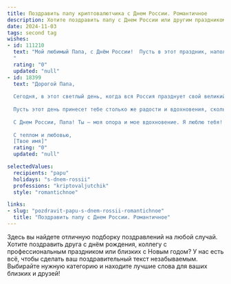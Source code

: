 ```yaml
---
title: Поздравить папу криптовалютчика с Днем России. Романтичное
description: Хотите поздравить папу с Днем России или другим праздником? Наш ИИ создаст незабываемое поздравление, а вы обязательно выделитесь среди других.  
date: 2024-11-03
tags: second tag
wishes:
- id: 111210
  text: "Мой любимый Папа, с Днём России!  Пусть в этот праздник, наполненный гордостью за нашу страну,  твоя жизнь будет столь же яркой и стабильной, как  самая надежная криптовалюта.  Моя любовь к тебе –  бесценный актив, который с каждым годом только растёт, подобно  выгодным инвестициям.  Обнимаю тебя крепко-крепко!
  "
  rating: "0"
  updated: "null"
- id: 18399
  text: "Дорогой Папа,
  
  Сегодня, в этот светлый день, когда вся Россия празднует свой великий праздник – День России, я хочу поздравить тебя с этим замечательным событием. Ты, как криптовалютчик, всегда на передовой нового и инновационного, и я знаю, что твоя профессия требует не только умения видеть будущее, но и глубокого понимания настоящего.
  
  Пусть этот день принесет тебе столько же радости и вдохновения, сколько ты даришь миру своим трудом и творчеством. Пусть каждый новый день будет для тебя открытием, а каждый шаг – шагом к новым вершинам.
  
  С Днем России, Папа! Ты – моя опора и мое вдохновение. Я люблю тебя!
  
  С теплом и любовью,
  [Твое имя]"
  rating: "0"
  updated: "null"

selectedValues:
  recipients: "papu"
  holidays: "s-dnem-rossii"
  professions: "kriptovaljutchik"
  style: "romantichnoe"

links:
- slug: "pozdravit-papu-s-dnem-rossii-romantichnoe"
  title: "Поздравить папу с Днем России. Романтичное"
---
```


Здесь вы найдете отличную подборку поздравлений на любой случай.
Хотите поздравить друга с днём рождения, коллегу с профессиональным праздником или близких с Новым годом? У нас есть всё, чтобы сделать ваш поздравительный текст незабываемым. Выбирайте нужную категорию и находите лучшие слова для ваших близких и друзей!
